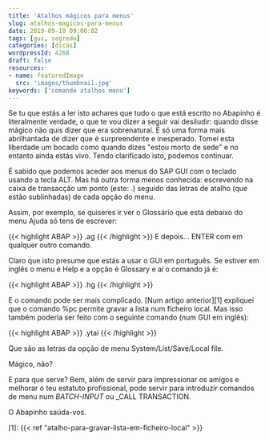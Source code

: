 ```yaml
---
title: 'Atalhos mágicos para menus'
slug: atalhos-magicos-para-menus
date: 2019-09-10 09:00:02
tags: [gui, segredo]
categories: [dicas]
wordpressId: 4268
draft: false
resources:
- name: featuredImage
  src: 'images/thumbnail.jpg'
keywords: ['comando atalhos menu']
---
```

Se tu que estás a ler isto achares que tudo o que está escrito no Abapinho é literalmente verdade, o que te vou dizer a seguir vai desiludir: quando disse mágico não quis dizer que era sobrenatural. É só uma forma mais abrilhantada de dizer que é surpreendente e inesperado. Tomei esta liberdade um bocado como quando dizes "estou morto de sede" e no entanto ainda estás vivo. Tendo clarificado isto, podemos continuar.

<!--more-->

É sabido que podemos aceder aos menus do SAP GUI com o teclado usando a tecla ALT. Mas há outra forma menos conhecida: escrevendo na caixa de transacção um ponto (este: .) seguido das letras de atalho (que estão sublinhadas) de cada opção do menu.

Assim, por exemplo, se quiseres ir ver o Glossário que está debaixo do menu Ajuda só tens de escrever:

{{< highlight ABAP >}}
.ag
{{< /highlight >}}
E depois... ENTER com em qualquer outro comando.

Claro que isto presume que estás a usar o GUI em português. Se estiver em inglês o menu é Help e a opção é Glossary e aí o comando já é:

{{< highlight ABAP >}}
.hg
{{< /highlight >}}

E o comando pode ser mais complicado. [Num artigo anterior][1] expliquei que o comando %pc permite gravar a lista num ficheiro local. Mas isso também poderia ser feito com o seguinte comando (num GUI em inglês):

{{< highlight ABAP >}}
.ytai
{{< /highlight >}}

Que são as letras da opção de menu System/List/Save/Local file.

Mágico, não?

E para que serve? Bem, além de servir para impressionar os amigos e melhorar o teu estatuto profissional, pode servir para introduzir comandos de menu num _BATCH-INPUT_ ou _CALL TRANSACTION.

O Abapinho saúda-vos.

   [1]: {{< ref "atalho-para-gravar-lista-em-ficheiro-local" >}}
